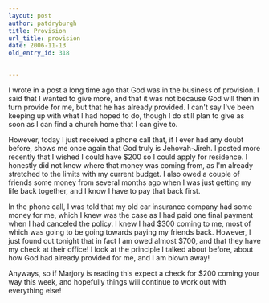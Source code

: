 ```yaml
---
layout: post
author: patdryburgh
title: Provision
url_title: provision
date: 2006-11-13
old_entry_id: 318


---
```


I wrote in a post a long time ago that God was in the business of provision.  I said that I wanted to give more, and that it was not because God will then in turn provide for me, but that he has already provided. I can't say I've been keeping up with what I had hoped to do, though I do still plan to give as soon as I can find a church home that I can give to. 

However, today I just received a phone call that, if I ever had any doubt before, shows me once again that God truly is Jehovah-Jireh.  I posted more recently that I wished I could have $200 so I could apply for residence.  I honestly did not know where that money was coming from, as I'm already stretched to the limits with my current budget.  I also owed a couple of friends some money from several months ago when I was just getting my life back together, and I know I have to pay that back first. 

In the phone call, I was told that my old car insurance company had some money for me, which I knew was the case as I had paid one final payment when I had canceled the policy.  I knew I had $300 coming to me, most of which was going to be going towards paying my friends back.  However, I just found out tonight that in fact I am owed almost $700, and that they have my check at their office!  I look at the principle I talked about before, about how God had already provided for me, and I am blown away!  

Anyways, so if Marjory is reading this expect a check for $200 coming your way this week, and hopefully things will continue to work out with everything else!